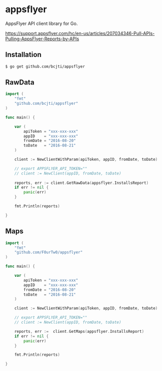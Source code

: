 # appsflyer
  
AppsFlyer API client library for Go.
  
https://support.appsflyer.com/hc/en-us/articles/207034346-Pull-APIs-Pulling-AppsFlyer-Reports-by-APIs
  
## Installation

```bash
$ go get github.com/bcjti/appsflyer
```

## RawData
  
```go
import (
	"fmt"
	"github.com/bcjti/appsflyer"
)

func main() {

	var (
		apiToken = "xxx-xxx-xxx"
		appID    = "xxx-xxx-xxx"
		fromDate = "2016-08-20"
		toDate   = "2016-08-21"
	)

	client := NewClientWithParam(apiToken, appID, fromDate, toDate)

	// export APPSFLYER_API_TOKEN=""
	// client := NewClient(appID, fromDate, toDate)
	
	reports, err := client.GetRawData(appsflyer.InstallsReport)
	if err != nil {
		panic(err)
	}

	fmt.Println(reports)

}
```

## Maps

```go
import (
	"fmt"
	"github.com/F0urTw0/appsflyer"
)

func main() {

	var (
		apiToken = "xxx-xxx-xxx"
		appID    = "xxx-xxx-xxx"
		fromDate = "2016-08-20"
		toDate   = "2016-08-21"
	)

	client := NewClientWithParam(apiToken, appID, fromDate, toDate)

	// export APPSFLYER_API_TOKEN=""
	// client := NewClient(appID, fromDate, toDate)

	reports, err :=  client.GetMaps(appsflyer.InstallsReport)
	if err != nil {
        panic(err)
    }

	fmt.Println(reports)

}
```
